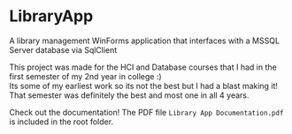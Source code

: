 # LibraryApp
A library management WinForms application that interfaces with a MSSQL Server database via SqlClient

This project was made for the HCI and Database courses that I had in the first semester of my 2nd year in college :)  
Its some of my earliest work so its not the best but I had a blast making it! That semester was definitely the best and most one in all 4 years.  

Check out the documentation! The PDF file `Library App Documentation.pdf` is included in the root folder.